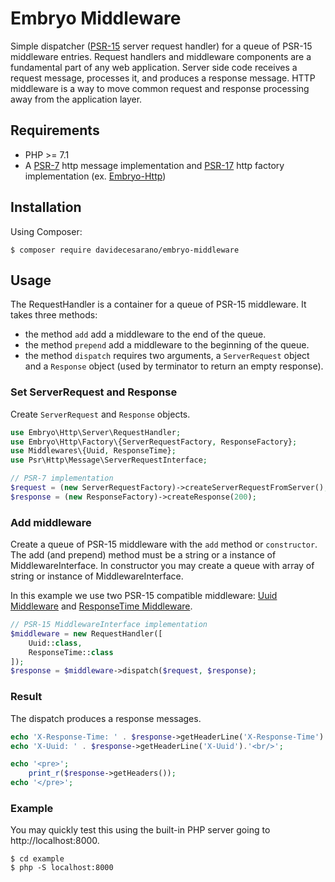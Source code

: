 # Embryo Middleware
Simple dispatcher ([PSR-15](https://www.php-fig.org/psr/psr-15/) server request handler) for a queue of PSR-15 middleware entries. Request handlers and middleware components are a fundamental part of any web application. Server side code receives a request message, processes it, and produces a response message. HTTP middleware is a way to move common request and response processing away from the application layer.

## Requirements
* PHP >= 7.1
* A [PSR-7](https://www.php-fig.org/psr/psr-7/) http message implementation and [PSR-17](https://www.php-fig.org/psr/psr-17/) http factory implementation (ex. [Embryo-Http](https://github.com/davidecesarano/embryo-http))

## Installation
Using Composer:
```
$ composer require davidecesarano/embryo-middleware
```

## Usage
The RequestHandler is a container for a queue of PSR-15 middleware. It takes three methods:
* the method `add` add a middleware to the end of the queue.
* the method `prepend` add a middleware to the beginning of the queue.
* the method `dispatch` requires two arguments, a `ServerRequest` object and a `Response` object (used by terminator to return an empty response).

### Set ServerRequest and Response
Create `ServerRequest` and `Response` objects.

```php
use Embryo\Http\Server\RequestHandler;
use Embryo\Http\Factory\{ServerRequestFactory, ResponseFactory};
use Middlewares\{Uuid, ResponseTime};
use Psr\Http\Message\ServerRequestInterface;

// PSR-7 implementation
$request = (new ServerRequestFactory)->createServerRequestFromServer();
$response = (new ResponseFactory)->createResponse(200);
```

### Add middleware
Create a queue of PSR-15 middleware with the `add` method or `constructor`. 
The add (and prepend) method must be a string or a instance of MiddlewareInterface. In constructor you may create a queue with array of string or instance of MiddlewareInterface.

In this example we use two PSR-15 compatible middleware: [Uuid Middleware](https://github.com/middlewares/uuid) and [ResponseTime Middleware](https://github.com/middlewares/response-time).

```php
// PSR-15 MiddlewareInterface implementation
$middleware = new RequestHandler([
    Uuid::class,
    ResponseTime::class
]);
$response = $middleware->dispatch($request, $response);
```

### Result
The dispatch produces a response messages.

```php
echo 'X-Response-Time: ' . $response->getHeaderLine('X-Response-Time').'<br/>';
echo 'X-Uuid: ' . $response->getHeaderLine('X-Uuid').'<br/>';

echo '<pre>';
    print_r($response->getHeaders());
echo '</pre>';
```

### Example
You may quickly test this using the built-in PHP server going to http://localhost:8000.
```
$ cd example
$ php -S localhost:8000
```